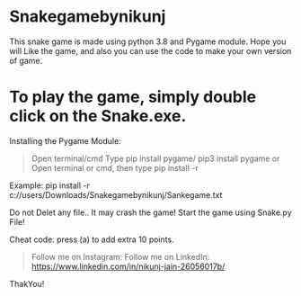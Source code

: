 # Snakegamebynikunj
This snake game is made using python 3.8 and Pygame module. Hope you will Like the game, and also you can use the code to make your own version of game.

# To play the game, simply double click on the Snake.exe.

Installing the Pygame Module:
> Open terminal/cmd
> Type pip install pygame/ pip3 install pygame
or 
> Open terminal or cmd, then type pip install -r <path to the game>

Example: pip install -r c://users/Downloads/Snakegamebynikunj/Sankegame.txt

Do not Delet any file.. It may crash the game! Start the game using Snake.py File!

Cheat code:
press (a) to add extra 10 points.
> Follow me on Instagram: 
> Follow me on LinkedIn: https://www.linkedin.com/in/nikunj-jain-26056017b/

ThakYou!
